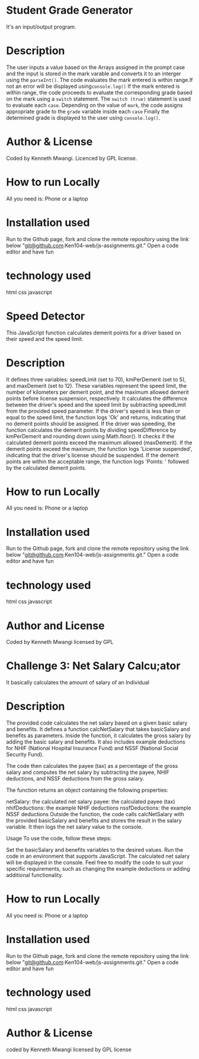 # Student Grade Generator
It's an input/output program.

# Description
The user inputs a value based on the Arrays assigned in the prompt case and the input is stored in the mark varable and converts it to an interger using the `parseInt()`.
The code evaluates the mark entered is within range.If not an error will be displayed using`console.log()`
If the mark entered is within range, the code proceeds to evaluate the corresponding grade based on the mark using a `switch` statement.
The `switch (true)` statement is used to evaluate each `case`.
Depending on the value of `mark`, the code assigns appropriate grade to the `grade` variable inside each `case`
Finally the determined grade is displayed to the user using `console.log()`.
# Author & License
Coded by Kenneth Mwangi. 
Licenced by GPL license.

# How to run Locally
All you need is: 
Phone or a laptop

 # Installation used 
  Run to the Github page, fork and clone the remote repository using the link below
      "git@github.com:Ken104-web/js-assignments.git."
  Open a code editor and have fun
  # technology used
  html
  css
  javascript


# Speed Detector
This JavaScript function calculates demerit points for a driver based on their speed and the speed limit.
 
# Description

It defines three variables: speedLimit (set to 70), kmPerDemerit (set to 5), and maxDemerit (set to 12). These variables represent the speed limit, the number of kilometers per demerit point, and the maximum allowed demerit points before license suspension, respectively.
It calculates the difference between the driver's speed and the speed limit by subtracting speedLimit from the provided speed parameter.
If the driver's speed is less than or equal to the speed limit, the function logs 'Ok' and returns, indicating that no demerit points should be assigned.
If the driver was speeding, the function calculates the demerit points by dividing speedDifference by kmPerDemerit and rounding down using Math.floor().
It checks if the calculated demerit points exceed the maximum allowed (maxDemerit).
If the demerit points exceed the maximum, the function logs 'License suspended', indicating that the driver's license should be suspended.
If the demerit points are within the acceptable range, the function logs 'Points: ' followed by the calculated demerit points.

# How to run Locally
All you need is:
Phone or a laptop

 # Installation used 
  Run to the Github page, fork and clone the remote repository using the link below
          "git@github.com:Ken104-web/js-assignments.git."
  Open a code editor and have fun
  # technology used
  html
  css
  javascript


 # Author and License
Coded by Kenneth Mwangi
licensed by GPL

# Challenge 3: Net Salary Calcu;ator
It basically calculates the amount of salary of an Individual

# Description
The provided code calculates the net salary based on a given basic salary and benefits. It defines a function calcNetSalary that takes basicSalary and benefits as parameters. Inside the function, it calculates the gross salary by adding the basic salary and benefits. It also includes example deductions for NHIF (National Hospital Insurance Fund) and NSSF (National Social Security Fund).

The code then calculates the payee (tax) as a percentage of the gross salary and computes the net salary by subtracting the payee, NHIF deductions, and NSSF deductions from the gross salary.

The function returns an object containing the following properties:

netSalary: the calculated net salary
payee: the calculated payee (tax)
nhifDeductions: the example NHIF deductions
nssfDeductions: the example NSSF deductions
Outside the function, the code calls calcNetSalary with the provided basicSalary and benefits and stores the result in the salary variable. It then logs the net salary value to the console.

Usage
To use the code, follow these steps:

Set the basicSalary and benefits variables to the desired values.
Run the code in an environment that supports JavaScript.
The calculated net salary will be displayed in the console.
Feel free to modify the code to suit your specific requirements, such as changing the example deductions or adding additional functionality.

# How to run Locally
All you need is: 
Phone or a laptop

 # Installation used 
  Run to the Github page, fork and clone the remote repository using the link below
         "git@github.com:Ken104-web/js-assignments.git."
  Open a code editor and have fun
  # technology used
  html
  css
  javascript

# Author & License
coded by Kenneth Mwangi
licensed by GPL license


